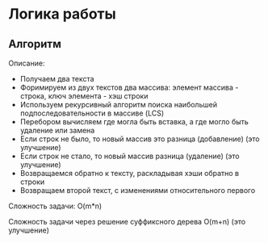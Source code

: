 # Логика работы

## Алгоритм

Описание:

- Получаем два текста
- Форимируем из двух текстов два массива: элемент массива - строка, ключ элемента - хэш строки
- Используем рекурсивный алгоритм поиска наибольшей подпоследовательности в массиве (LCS)
- Перебором вычисляем где могла быть вставка, а где могло быть удаление или замена
- Если строк не было, то новый массив это разница (добавление) (это улучшение)
- Если строк не стало, то новый массив разница (удаление) (это улучшение)
- Возвращаемся обратно к тексту, раскладывая хэши обратно в строки
- Возвращаем второй текст, с изменениями относительного первого

Сложность задачи: O(m*n)

Сложность задачи через решение суффиксного дерева O(m+n) (это улучшение)

